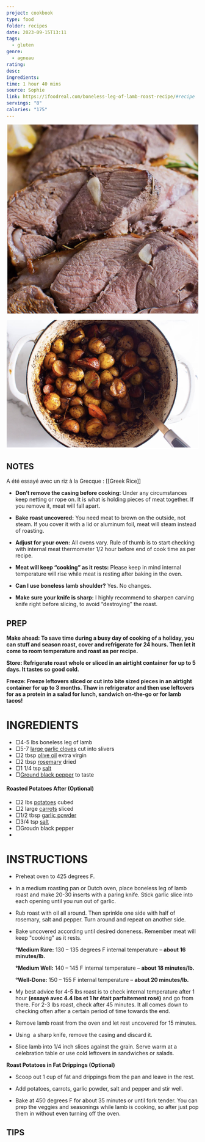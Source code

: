 ```yaml
---
project: cookbook
type: food
folder: recipes
date: 2023-09-15T13:11
tags:
  - gluten
genre:
  - agneau
rating: 
desc: 
ingredients: 
time: 1 hour 40 mins
source: Sophie
link: https://ifoodreal.com/boneless-leg-of-lamb-roast-recipe/#recipe
servings: "8"
calories: "175"
---
```


![IMAGE](image_33.png)


![IMAGE](image_34.png)



## NOTES

A été essayé avec un riz à la Grecque :
	[[Greek Rice]]


- **Don’t remove the casing before cooking:** Under any circumstances keep netting or rope on. It is what is holding pieces of meat together. If you remove it, meat will fall apart.
    
- **Bake roast uncovered:** You need meat to brown on the outside, not steam. If you cover it with a lid or aluminum foil, meat will steam instead of roasting.
    
- **Adjust for your oven:** All ovens vary. Rule of thumb is to start checking with internal meat thermometer 1/2 hour before end of cook time as per recipe.
    
- **Meat will keep “cooking” as it rests:** Please keep in mind internal temperature will rise while meat is resting after baking in the oven.
    
- **Can I use boneless lamb shoulder?** Yes. No changes.
    
- **Make sure your knife is sharp:** I highly recommend to sharpen carving knife right before slicing, to avoid “destroying” the roast.


## PREP

**Make ahead: To save time during a busy day of cooking of a holiday, you can stuff and season roast, cover and refrigerate for 24 hours. Then let it come to room temperature and roast as per recipe.**

**Store: Refrigerate roast whole or sliced in an airtight container for up to 5 days. It tastes so good cold.**    

**Freeze: Freeze leftovers sliced or cut into bite sized pieces in an airtight container for up to 3 months. Thaw in refrigerator and then use leftovers for as a protein in a salad for lunch, sandwich on-the-go or for lamb tacos!**




# INGREDIENTS

- ▢4-5 lbs boneless leg of lamb
- ▢5-7 [large garlic cloves](https://www.target.com/p/spice-world-fresh-whole-garlic-3ct-bag/-/A-14917318?aflt=plt#lnk=sametab) cut into slivers
- ▢2 tbsp [olive oil](https://amzn.to/3F6uush) extra virgin
- ▢2 tbsp [rosemary](https://amzn.to/3F1Til6) dried
- ▢1 1/4 tsp [salt](https://amzn.to/3mZQb76)
- ▢[Ground black pepper](https://amzn.to/3kH0r2D) to taste


#### Roasted Potatoes After (Optional)

- ▢2 lbs [potatoes](https://www.target.com/p/russet-potatoes-5lb-good-38-gather-8482/-/A-77775602?aflt=plt) cubed
- ▢2 large [carrots](https://www.target.com/p/organic-carrots-1lb-good-38-gather-8482/-/A-85760297?aflt=plt#lnk=sametab) sliced
- ▢1/2 tbsp [garlic powder](https://amzn.to/3bX3uie)
- ▢3/4 tsp [salt](https://amzn.to/3mZQb76)
- ▢Groudn black pepper
- 

# INSTRUCTIONS

-   Preheat oven to 425 degrees F.
    
- In a medium roasting pan or Dutch oven, place boneless leg of lamb roast and make 20-30 inserts with a paring knife. Stick garlic slice into each opening until you run out of garlic.
    
      
    
- Rub roast with oil all around. Then sprinkle one side with half of rosemary, salt and pepper. Turn around and repeat on another side.
    
- Bake uncovered according until desired doneness. Remember meat will keep "cooking" as it rests.
    
    **°Medium Rare:** 130 – 135 degrees F internal temperature – **about 16 minutes/lb.**
    
    **°Medium Well:** 140 – 145 F internal temperature – **about 18 minutes/lb.**
    
    **°Well-Done:** 150 – 155 F internal temperature – **about 20 minutes/lb.**
      
    
- My best advice for 4-5 lbs roast is to check internal temperature after 1 hour **(essayé avec 4.4 lbs et 1 hr était parfaitement rosé)** and go from there. For 2-3 lbs roast, check after 45 minutes. It all comes down to checking often after a certain period of time towards the end.
      
    
- Remove lamb roast from the oven and let rest uncovered for 15 minutes.
    
- Using  a sharp knife, remove the casing and discard it.
    
    
- Slice lamb into 1/4 inch slices against the grain. Serve warm at a celebration table or use cold leftovers in sandwiches or salads.


**Roast Potatoes in Fat Drippings (Optional)**

- Scoop out 1 cup of fat and drippings from the pan and leave in the rest.
    
- Add potatoes, carrots, garlic powder, salt and pepper and stir well.
    
- Bake at 450 degrees F for about 35 minutes or until fork tender. You can prep the veggies and seasonings while lamb is cooking, so after just pop them in without even turning off the oven.


## TIPS



